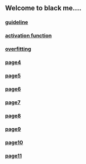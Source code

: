 ## Welcome to black me....

### [guideline](https://yd8534976.github.io/memos/page1)

### [activation function](https://yd8534976.github.io/memos/activationfunction)

### [overfitting](https://yd8534976.github.io/memos/overfitting)

### [page4](https://yd8534976.github.io/memos/page4)

### [page5](https://yd8534976.github.io/memos/page5)

### [page6](https://yd8534976.github.io/memos/page6)

### [page7](https://yd8534976.github.io/memos/page7)

### [page8](https://yd8534976.github.io/memos/page8)

### [page9](https://yd8534976.github.io/memos/page9)

### [page10](https://yd8534976.github.io/memos/page10)

### [page11](https://yd8534976.github.io/memos/page11)


